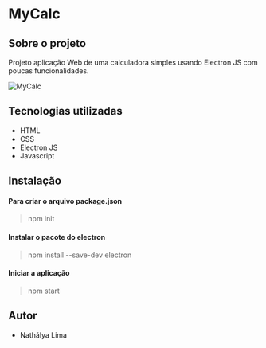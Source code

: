 # MyCalc
## Sobre o projeto
Projeto aplicação Web de uma calculadora simples usando Electron JS com poucas funcionalidades.

![MyCalc](https://user-images.githubusercontent.com/83317033/166173084-e97e1c36-0283-4c43-ae32-e475f2755353.PNG)

## Tecnologias utilizadas
- HTML
- CSS
- Electron JS
- Javascript

## Instalação

#### Para criar o arquivo package.json 
> npm init

#### Instalar o pacote do electron
> npm install --save-dev electron

#### Iniciar a aplicação
> npm start

## Autor
- Nathálya Lima 
